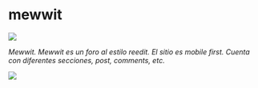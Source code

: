 # mewwit


[![](assets/petshop-madalu.svg)]()

_Mewwit._
_Mewwit es un foro al estilo reedit. El sitio es mobile first._
_Cuenta con diferentes secciones, post, comments, etc._

 [![](assets/mewwmockup.png)]()
